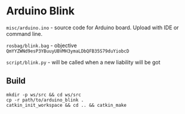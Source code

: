 Arduino Blink
=============

`misc/arduino.ino` - source code for Arduino board. Upload with IDE or command line.

`rosbag/blink.bag` - objective `QmYYZWNd9esP3YBuuyUBVMH3ymaLDbQFB35S79duYiobcD`

`script/blink.py` - will be called when a new liability will be got

Build
-----

```
mkdir -p ws/src && cd ws/src
cp -r path/to/arduino_blink . 
catkin_init_workspace && cd .. && catkin_make 
```
